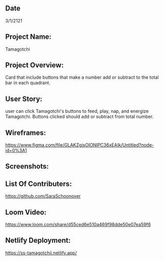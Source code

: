 ## Date
3/1/2121
## Project Name: 
Tamagotchi

## Project Overview:
Card that include buttons that make a number add or subtract to the total bar in each quadrant.
## User Story:
user can click Tamagotchi's buttons to feed, play, nap, and energize Tamagotchi. Buttons 
clicked should add or subtract from total number.

## Wireframes:
https://www.figma.com/file/GLAKZgjsOlONlPC36xEAIk/Untitled?node-id=0%3A1
## Screenshots:

## List Of Contributers:
https://github.com/SaraSchoonover
## Loom Video:
https://www.loom.com/share/d55ced6e510a469f98dde50e07ea59f6

## Netlify Deployment:
https://ss-tamagotchii.netlify.app/
